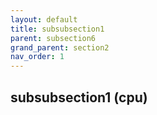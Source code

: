 ```yaml
---
layout: default
title: subsubsection1
parent: subsection6
grand_parent: section2
nav_order: 1
---
```

## subsubsection1 (cpu)
